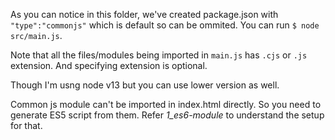As you can notice in this folder, we've created package.json with `"type":"commonjs"` which is default so can be ommited. You can run `$ node src/main.js`. 

Note that all the files/modules being imported in `main.js` has `.cjs` or `.js` extension. And specifying extension is optional.

Though I'm usng node v13 but you can use lower version as well.

Common js module can't be imported in index.html directly. So you need to generate ES5 script from them. Refer *1_es6-module* to understand the setup for that.